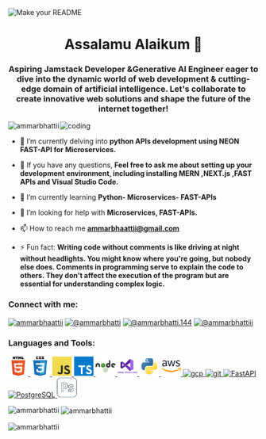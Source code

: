 <img width="1834" alt="Make your README" src="https://github.com/ammarbhattii/ammarbhattii/assets/139692348/6ff53cad-aa7a-486e-87f4-5d0fcd616b38">
<h1 align="center">Assalamu Alaikum 🙏</h1>
<h3 align="center">Aspiring Jamstack Developer &Generative AI Engineer eager to dive into the dynamic world of web development & cutting-edge domain of artificial intelligence. Let's collaborate to create innovative web solutions and shape the future of the internet together!</h3>


<img align="right" alt="coding" width="400" src="https://i.pinimg.com/originals/b9/e4/96/b9e4960c1476c78043d499d975f86cdb.gif">


<p align="left"> <img src="https://komarev.com/ghpvc/?username=ammarbhattii&label=Profile%20views&color=0e75b6&style=flat" alt="ammarbhattii" /> </p>

- 🔭 I’m currently delving into **python APIs development using NEON FAST-API for Microservices.**

- 💬 If you have any questions, **Feel free to ask me about setting up your development environment, including installing MERN ,NEXT.js ,FAST APIs and Visual Studio Code.**

- 🌱 I’m currently learning **Python- Microservices- FAST-APIs**

- 🤝 I’m looking for help with **Microservices, FAST-APIs.**

- 📫 How to reach me **ammarbhaattii@gmail.com**

- ⚡ Fun fact: **Writing code without comments is like driving at night without headlights. You might know where you're going, but nobody else does. Comments in programming serve to explain the code to others. They don't affect the execution of the program but are essential for understanding complex logic.**

<h3 align="left">Connect with me:</h3>
<p align="left">
<a href="https://twitter.com/hammarbhaattii" target="blank"><img align="center" src="https://raw.githubusercontent.com/rahuldkjain/github-profile-readme-generator/master/src/images/icons/Social/twitter.svg" alt="ammarbhaattii" height="30" width="40" /></a>
<a href="https://linkedin.com/in/@ammarbhatti" target="blank"><img align="center" src="https://raw.githubusercontent.com/rahuldkjain/github-profile-readme-generator/master/src/images/icons/Social/linked-in-alt.svg" alt="@ammarbhatti" height="30" width="40" /></a>
<a href="https://fb.com/@ammarbhatti.144" target="blank"><img align="center" src="https://raw.githubusercontent.com/rahuldkjain/github-profile-readme-generator/master/src/images/icons/Social/facebook.svg" alt="@ammarbhatti.144" height="30" width="40" /></a>
<a href="https://instagram.com/@ammarbhattiii" target="blank"><img align="center" src="https://raw.githubusercontent.com/rahuldkjain/github-profile-readme-generator/master/src/images/icons/Social/instagram.svg" alt="@ammarbhattiii" height="30" width="40" /></a>
</p>

<h3 align="left">Languages and Tools:</h3>
<p align="left">
</a> <a href="https://www.w3.org/html/" target="_blank" rel="noreferrer"> <img src="https://raw.githubusercontent.com/devicons/devicon/master/icons/html5/html5-original-wordmark.svg" alt="html5" width="40" height="40"/> </a> <a href="https://www.w3schools.com/css/" target="_blank" rel="noreferrer">
  <img src="https://raw.githubusercontent.com/devicons/devicon/master/icons/css3/css3-original-wordmark.svg" alt="css3" width="40" height="40"/> </a> <a href="https://developer.mozilla.org/en-US/docs/Web/JavaScript" target="_blank" rel="noreferrer"> <img src="https://raw.githubusercontent.com/devicons/devicon/master/icons/javascript/javascript-original.svg" alt="javascript" width="40" height="40"/>
</a> <a href="https://www.typescriptlang.org/" target="_blank" rel="noreferrer"> <img src="https://raw.githubusercontent.com/devicons/devicon/master/icons/typescript/typescript-original.svg" alt="typescript" width="40" height="40"/>
</a> <a href="https://nodejs.org" target="_blank" rel="noreferrer"> <img src="https://raw.githubusercontent.com/devicons/devicon/master/icons/nodejs/nodejs-original-wordmark.svg" alt="nodejs" width="40" height="40"/>
</a> <a href="https://code.visualstudio.com//visualstudio/" target="_blank" rel="noreferrer"> <img src="https://raw.githubusercontent.com/devicons/devicon/master/icons/visualstudio/visualstudio-original-wordmark.svg" alt="visualstudio" width="40" height="40"/>
</a> <a href="https://www.python.org" target="_blank" rel="noreferrer"> <img src="https://raw.githubusercontent.com/devicons/devicon/master/icons/python/python-original.svg" alt="python" width="40" height="40"/>
</a> <a href="https://aws.amazon.com" target="_blank" rel="noreferrer"> <img src="https://raw.githubusercontent.com/devicons/devicon/master/icons/amazonwebservices/amazonwebservices-original-wordmark.svg" alt="aws" width="40" height="40"/> </a> <a href="https://cloud.google.com" target="_blank" rel="noreferrer"> <img src="https://www.vectorlogo.zone/logos/google_cloud/google_cloud-icon.svg" alt="gcp" width="40" height="40"/>
</a> <a href="https://git-scm.com/" target="_blank" rel="noreferrer"> <img src="https://www.vectorlogo.zone/logos/git-scm/git-scm-icon.svg" alt="git" width="40" height="40"/>
<a href="https://fastapi.tiangolo.com/" target="_blank" rel="noreferrer"> <img src="https://cdn.svgporn.com/logos/fastapi.svg" alt="FastAPI" width="40" height="40"/>
</a>
<a href="https://www.postgresql.org/" target="_blank" rel="noreferrer"> <img src="https://www.postgresql.org/media/img/about/press/elephant.png" alt="PostgreSQL" width="40" height="40"/>
</a>
</a> <a href="https://www.photoshop.com/en" target="_blank" rel="noreferrer"> <img src="https://raw.githubusercontent.com/devicons/devicon/master/icons/photoshop/photoshop-line.svg" alt="photoshop" width="40" height="40"/></a> </p> <p><img align="left" src="https://github-readme-stats.vercel.app/api/top-langs?username=ammarbhattii&show_icons=true&locale=en&layout=compact" alt="ammarbhattii" /></p>
<p>&nbsp;<img align="center" src="https://github-readme-stats.vercel.app/api?username=ammarbhattii&show_icons=true&locale=en" alt="ammarbhattii" /></p>
<p><img align="center" src="https://github-readme-streak-stats.herokuapp.com/?user=ammarbhattii&" alt="ammarbhattii" /></p>
